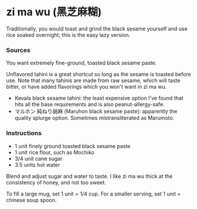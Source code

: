 # zi ma wu (黑芝麻糊)

Traditionally, you would toast and grind the black sesame yourself and use rice soaked overnight; this is the easy lazy version.

### Sources

You want extremely fine-ground, toasted black sesame paste.

Unflavored tahini is a great shortcut so long as the sesame is toasted before use. Note that many tahinis are made from raw sesame, which will taste bitter, or have added flavorings which you won't want in zi ma wu.

- Kevala black sesame tahini: the least expensive option I've found that hits all the base requirements and is also peanut-allergy-safe.
- マルホン 純ねり胡麻 (Maruhon black sesame paste): apparently the quality splurge option. Sometimes mistransliterated as Marumoto.

### Instructions

- 1 unit finely ground toasted black sesame paste
- 1 unit rice flour, such as Mochiko
- 3/4 unit cane sugar
- 3.5 units hot water

Blend and adjust sugar and water to taste. I like zi ma wu thick at the consistency of honey, and not too sweet.

To fill a large mug, set 1 unit = 1/4 cup. For a smaller serving, set 1 unit = chinese soup spoon.
